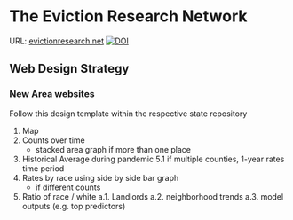 # The Eviction Research Network
URL: [evictionresearch.net](https://evictionresearch.net) 
[![DOI](https://zenodo.org/badge/DOI/10.5281/zenodo.10642019.svg)](https://doi.org/10.5281/zenodo.10642019)


## Web Design Strategy

### New Area websites
Follow this 
design template within the respective state repository

1. Map
2. Counts over time
    * stacked area graph if more than one place
4. Historical Average during pandemic
5.1 if multiple counties, 1-year rates time period
6. Rates by race using side by side bar graph
    * if different counts
7. Ratio of race / white
a.1. Landlords
a.2. neighborhood trends
a.3. model outputs (e.g. top predictors)
